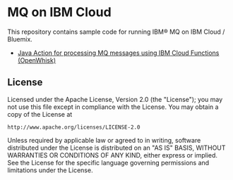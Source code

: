 # MQ on IBM Cloud

This repository contains sample code for running IBM® MQ on IBM Cloud / Bluemix.

* [Java Action for processing MQ messages using IBM Cloud Functions (OpenWhisk)](https://github.com/ibm-messaging/mq-ibmcloud/tree/master/javaAction)

## License

Licensed under the Apache License, Version 2.0 (the "License");
you may not use this file except in compliance with the License.
You may obtain a copy of the License at

    http://www.apache.org/licenses/LICENSE-2.0

Unless required by applicable law or agreed to in writing, software
distributed under the License is distributed on an "AS IS" BASIS,
WITHOUT WARRANTIES OR CONDITIONS OF ANY KIND, either express or implied.
See the License for the specific language governing permissions and
limitations under the License.
